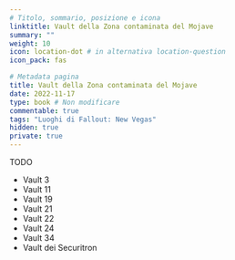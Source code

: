 ```yaml
---
# Titolo, sommario, posizione e icona
linktitle: Vault della Zona contaminata del Mojave
summary: ""
weight: 10
icon: location-dot # in alternativa location-question
icon_pack: fas

# Metadata pagina
title: Vault della Zona contaminata del Mojave
date: 2022-11-17
type: book # Non modificare
commentable: true
tags: "Luoghi di Fallout: New Vegas"
hidden: true
private: true
---
```


TODO


- Vault 3
- Vault 11
- Vault 19
- Vault 21
- Vault 22
- Vault 24
- Vault 34
- Vault dei Securitron



